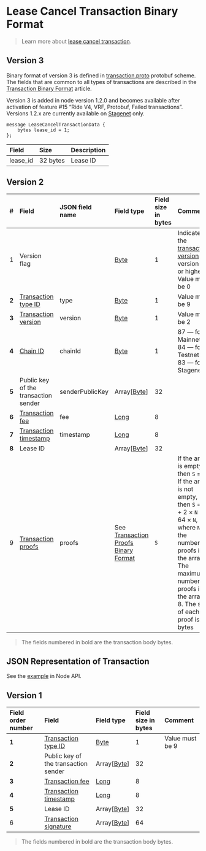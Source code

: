 # Lease Cancel Transaction Binary Format

> Learn more about [lease cancel transaction](/en/blockchain/transaction-type/lease-cancel-transaction).

## Version 3

Binary format of version 3 is defined in [transaction.proto](https://github.com/wavesplatform/protobuf-schemas/blob/master/proto/waves/transaction.proto) protobuf scheme. The fields that are common to all types of transactions are described in the [Transaction Binary Format](/en/blockchain/binary-format/transaction-binary-format/) article.

Version 3 is added in node version 1.2.0 and becomes available after activation of feature #15 “Ride V4, VRF, Protobuf, Failed transactions”. Versions 1.2.x are currently available on [Stagenet](/en/blockchain/blockchain-network/) only.

```
message LeaseCancelTransactionData {
    bytes lease_id = 1;
};
```

| Field | Size | Description |
| :--- | :--- | :--- |
| lease_id | 32 bytes | Lease ID |

## Version 2

| # | Field | JSON field name | Field type | Field size in bytes | Comment |
| :--- | :--- | :--- | :--- | :--- | :--- |
| 1 | Version flag | | [Byte](/en/blockchain/blockchain/blockchain-data-types) | 1 | Indicates the [transaction version](/en/blockchain/transaction/transaction-version) is version 2 or higher.<br>Value must be 0 |
| **2** | [Transaction type ID](/en/blockchain/transaction-type/) | type | [Byte](/en/blockchain/blockchain/blockchain-data-types) | 1 | Value must be 9 |
| **3** | [Transaction version](/en/blockchain/transaction/transaction-version) | version | [Byte](/en/blockchain/blockchain/blockchain-data-types) | 1 | Value must be 2 |
| **4** | [Chain ID](/en/blockchain/blockchain-network/#chain-id) | chainId | [Byte](/en/blockchain/blockchain/blockchain-data-types) | 1 | 87 — for Mainnet<br>84 — for Testnet<br>83 — for Stagenet |
| **5** | Public key of the transaction sender  | senderPublicKey | Array[[Byte](/en/blockchain/blockchain/blockchain-data-types)] | 32 | |
| **6** | [Transaction fee](/en/blockchain/transaction/transaction-fee)| fee | [Long](/en/blockchain/blockchain/blockchain-data-types) | 8 | |
| **7** | [Transaction timestamp](/en/blockchain/transaction/transaction-timestamp) | timestamp | [Long](/en/blockchain/blockchain/blockchain-data-types) | 8 | |
| **8** | Lease ID | | Array[[Byte](/en/blockchain/blockchain/blockchain-data-types)] | 32 | |
| 9 | [Transaction proofs](/en/blockchain/transaction/transaction-proof) | proofs | See [Transaction Proofs Binary Format](/en/blockchain/binary-format/transaction-proof-binary-format) | `S` | If the array is empty, then `S` = 3. <br>If the array is not empty, then `S` = 3 + 2 × `N` + 64 × `N`, where `N` is the number of proofs in the array.<br>The maximum number of proofs in the array is 8. The size of each proof is 64 bytes |

> The fields numbered in bold are the transaction body bytes.

## JSON Representation of Transaction

See the [example](https://nodes.wavesnodes.com/transactions/info/7siEtrJAvmVzM1WDX6v9RN4qkiCtk7qQEeD5ZhE6955E) in Node API.

## Version 1

| Field order number | Field | Field type | Field size in bytes | Comment |
| :--- | :--- | :--- | :--- | :--- |
| **1** | [Transaction type ID](/en/blockchain/transaction-type/) | [Byte](/en/blockchain/blockchain/blockchain-data-types) | 1 | Value must be 9 |
| **2** | Public key of the transaction sender  | Array[[Byte](/en/blockchain/blockchain/blockchain-data-types)] | 32 | |
| **3** | [Transaction fee](/en/blockchain/transaction/transaction-fee) | [Long](/en/blockchain/blockchain/blockchain-data-types) | 8 | |
| **4** | [Transaction timestamp](/en/blockchain/transaction/transaction-timestamp) | [Long](/en/blockchain/blockchain/blockchain-data-types) | 8 | |
| **5** | Lease ID | Array[[Byte](/en/blockchain/blockchain/blockchain-data-types)] | 32 | |
| 6 | [Transaction signature](/en/blockchain/transaction/transaction-signature) | Array[[Byte](/en/blockchain/blockchain/blockchain-data-types)] | 64 | | |

> The fields numbered in bold are the transaction body bytes.
